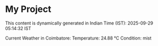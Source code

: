 # My Project

This content is dynamically generated in Indian Time (IST): 2025-09-29 05:14:32 IST


Current Weather in Coimbatore:
Temperature: 24.88 °C
Condition: mist
